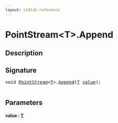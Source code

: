 ```yaml
---
layout: stdlib-reference
---
```


# PointStream\<T\>\.Append

## Description





## Signature 

<pre>
<span class="code_keyword">void</span> <a href="index.html" class="code_type">PointStream</a>&lt;<a href="index.html#typeparam-T" class="code_type">T</a>&gt;.<a href="append-0.html">Append</a>(<a href="index.html#typeparam-T" class="code_type">T</a> <a href="append-0.html#decl-value" class="code_param">value</a>);

</pre>

## Parameters

####  <a id="decl-value"></a>value  : [T](index.html#typeparam-T)

